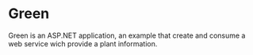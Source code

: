 # Green
Green is an ASP.NET application, an example that create and consume a web service wich provide a plant information.
